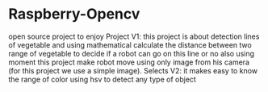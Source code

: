 # Raspberry-Opencv 
open source project to enjoy
Project V1: this project is about detection  lines of vegetable and using mathematical calculate the distance between two 
            range of vegetable to decide if a robot can go on this line or no also using moment this project make robot move
            using only image from his camera (for this project we use a simple image).
Selects V2: it makes easy to know the range of color using hsv to detect any type of object
